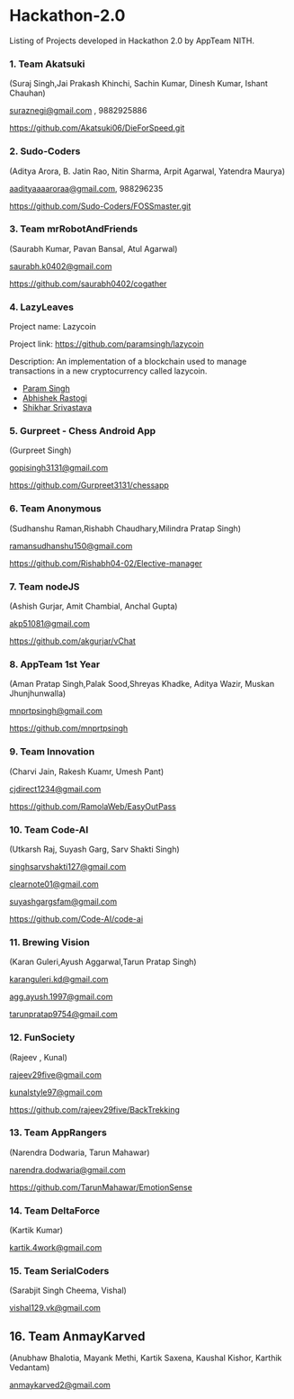 # Hackathon-2.0

Listing of Projects developed in Hackathon 2.0 by AppTeam NITH.

### 1. Team Akatsuki

(Suraj Singh,Jai Prakash Khinchi, Sachin Kumar, Dinesh Kumar, Ishant Chauhan)

suraznegi@gmail.com , 9882925886

https://github.com/Akatsuki06/DieForSpeed.git


### 2. Sudo-Coders

(Aditya Arora, B. Jatin Rao, Nitin Sharma, Arpit Agarwal, Yatendra Maurya)

aadityaaaaroraa@gmail.com, 988296235

https://github.com/Sudo-Coders/FOSSmaster.git


### 3. Team mrRobotAndFriends

(Saurabh Kumar, Pavan Bansal, Atul Agarwal)

saurabh.k0402@gmail.com

https://github.com/saurabh0402/cogather


### 4. LazyLeaves

Project name: Lazycoin

Project link: https://github.com/paramsingh/lazycoin

Description: An implementation of a blockchain used to manage transactions in a new cryptocurrency called lazycoin.

* [Param Singh](https://github.com/paramsingh)
* [Abhishek Rastogi](https://github.com/Princu7)
* [Shikhar Srivastava](https://github.com/shikharsrivastava)


### 5. Gurpreet - Chess Android App

(Gurpreet Singh)

gopisingh3131@gmail.com

https://github.com/Gurpreet3131/chessapp


### 6. Team Anonymous

(Sudhanshu Raman,Rishabh Chaudhary,Milindra Pratap Singh)

ramansudhanshu150@gmail.com

https://github.com/Rishabh04-02/Elective-manager


### 7. Team nodeJS

(Ashish Gurjar, Amit Chambial, Anchal Gupta)

akp51081@gmail.com

https://github.com/akgurjar/vChat


### 8. AppTeam 1st Year

(Aman Pratap Singh,Palak Sood,Shreyas Khadke, Aditya Wazir, Muskan Jhunjhunwalla)

mnprtpsingh@gmail.com

https://github.com/mnprtpsingh


### 9. Team Innovation

(Charvi Jain, Rakesh Kuamr, Umesh Pant)

cjdirect1234@gmail.com

https://github.com/RamolaWeb/EasyOutPass


### 10. Team Code-AI

(Utkarsh Raj, Suyash Garg, Sarv Shakti Singh)

singhsarvshakti127@gmail.com

clearnote01@gmail.com

suyashgargsfam@gmail.com

https://github.com/Code-AI/code-ai


### 11. Brewing Vision

(Karan Guleri,Ayush Aggarwal,Tarun Pratap Singh)

karanguleri.kd@gmail.com

agg.ayush.1997@gmail.com

tarunpratap9754@gmail.com


### 12. FunSociety

(Rajeev , Kunal)

rajeev29five@gmail.com

kunalstyle97@gmail.com

https://github.com/rajeev29five/BackTrekking


### 13. Team AppRangers

(Narendra Dodwaria, Tarun Mahawar)

narendra.dodwaria@gmail.com

https://github.com/TarunMahawar/EmotionSense


### 14. Team DeltaForce

(Kartik Kumar)

kartik.4work@gmail.com


### 15. Team SerialCoders

(Sarabjit Singh Cheema, Vishal)

vishal129.vk@gmail.com


## 16. Team AnmayKarved

(Anubhaw Bhalotia, Mayank Methi, Kartik Saxena, Kaushal Kishor, Karthik Vedantam)

anmaykarved2@gmail.com






